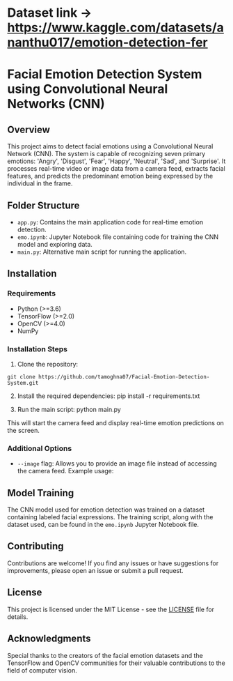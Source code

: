 # Dataset link -> https://www.kaggle.com/datasets/ananthu017/emotion-detection-fer
# Facial Emotion Detection System using Convolutional Neural Networks (CNN)

## Overview

This project aims to detect facial emotions using a Convolutional Neural Network (CNN). The system is capable of recognizing seven primary emotions: 'Angry', 'Disgust', 'Fear', 'Happy', 'Neutral', 'Sad', and 'Surprise'. It processes real-time video or image data from a camera feed, extracts facial features, and predicts the predominant emotion being expressed by the individual in the frame.

## Folder Structure

- `app.py`: Contains the main application code for real-time emotion detection.
- `emo.ipynb`: Jupyter Notebook file containing code for training the CNN model and exploring data.
- `main.py`: Alternative main script for running the application.

## Installation

### Requirements
- Python (>=3.6)
- TensorFlow (>=2.0)
- OpenCV (>=4.0)
- NumPy

### Installation Steps

1. Clone the repository:
```
git clone https://github.com/tamoghna07/Facial-Emotion-Detection-System.git
```

2. Install the required dependencies:
pip install -r requirements.txt


3. Run the main script:
python main.py


This will start the camera feed and display real-time emotion predictions on the screen.

### Additional Options

- `--image` flag: Allows you to provide an image file instead of accessing the camera feed. Example usage:


## Model Training

The CNN model used for emotion detection was trained on a dataset containing labeled facial expressions. The training script, along with the dataset used, can be found in the `emo.ipynb` Jupyter Notebook file.

## Contributing

Contributions are welcome! If you find any issues or have suggestions for improvements, please open an issue or submit a pull request.

## License

This project is licensed under the MIT License - see the [LICENSE](LICENSE) file for details.

## Acknowledgments

Special thanks to the creators of the facial emotion datasets and the TensorFlow and OpenCV communities for their valuable contributions to the field of computer vision.

